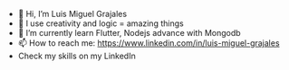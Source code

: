 - 👋 Hi, I’m Luis Miguel Grajales
- 👀 I use creativity and logic = amazing things
- 🌱 I’m currently learn Flutter, Nodejs advance with Mongodb
- 📫 How to reach me: https://www.linkedin.com/in/luis-miguel-grajales 
- Check my skills on my LinkedIn 
